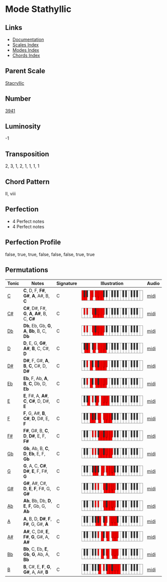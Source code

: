 # Mode Stathyllic

## Links

- [Documentation](README.md)
- [Scales Index](Scales.md)
- [Modes Index](Modes.md)
- [Chords Index](Chords.md)

## Parent Scale

[Stacryllic](ScaleStacryllic.md)

## Number

[3941](https://ianring.com/musictheory/scales/3941)

## Luminosity

-1

## Transposition

2, 3, 1, 2, 1, 1, 1, 1

## Chord Pattern

II, viii

## Perfection

- 4 Perfect notes
- 4 Perfect notes

## Perfection Profile

false, true, true, false, false, false, true, true

## Permutations

| Tonic | Notes | Signature | Illustration | Audio |
|-------|-------|-----------|--------------|-------|
| [C](ModeCNaturalStathyllic.md) | **C**, D, F, **F#**, **G#**, **A**, A#, B, **C** | C | ![CNaturalStathyllic](ModeCNaturalStathyllic.png) | [midi](https://github.com/edipermadi/music/blob/main/docs/ModeCNaturalStathyllic.mid?raw=true) |
| [C#](ModeCSharpStathyllic.md) | **C#**, D#, F#, **G**, **A**, **A#**, B, C, **C#** | C | ![CSharpStathyllic](ModeCSharpStathyllic.png) | [midi](https://github.com/edipermadi/music/blob/main/docs/ModeCSharpStathyllic.mid?raw=true) |
| [Db](ModeDFlatStathyllic.md) | **Db**, Eb, Gb, **G**, **A**, **Bb**, B, C, **Db** | C | ![DFlatStathyllic](ModeDFlatStathyllic.png) | [midi](https://github.com/edipermadi/music/blob/main/docs/ModeDFlatStathyllic.mid?raw=true) |
| [D](ModeDNaturalStathyllic.md) | **D**, E, G, **G#**, **A#**, **B**, C, C#, **D** | C | ![DNaturalStathyllic](ModeDNaturalStathyllic.png) | [midi](https://github.com/edipermadi/music/blob/main/docs/ModeDNaturalStathyllic.mid?raw=true) |
| [D#](ModeDSharpStathyllic.md) | **D#**, F, G#, **A**, **B**, **C**, C#, D, **D#** | C | ![DSharpStathyllic](ModeDSharpStathyllic.png) | [midi](https://github.com/edipermadi/music/blob/main/docs/ModeDSharpStathyllic.mid?raw=true) |
| [Eb](ModeEFlatStathyllic.md) | **Eb**, F, Ab, **A**, **B**, **C**, Db, D, **Eb** | C | ![EFlatStathyllic](ModeEFlatStathyllic.png) | [midi](https://github.com/edipermadi/music/blob/main/docs/ModeEFlatStathyllic.mid?raw=true) |
| [E](ModeENaturalStathyllic.md) | **E**, F#, A, **A#**, **C**, **C#**, D, D#, **E** | C | ![ENaturalStathyllic](ModeENaturalStathyllic.png) | [midi](https://github.com/edipermadi/music/blob/main/docs/ModeENaturalStathyllic.mid?raw=true) |
| [F](ModeFNaturalStathyllic.md) | **F**, G, A#, **B**, **C#**, **D**, D#, E, **F** | C | ![FNaturalStathyllic](ModeFNaturalStathyllic.png) | [midi](https://github.com/edipermadi/music/blob/main/docs/ModeFNaturalStathyllic.mid?raw=true) |
| [F#](ModeFSharpStathyllic.md) | **F#**, G#, B, **C**, **D**, **D#**, E, F, **F#** | C | ![FSharpStathyllic](ModeFSharpStathyllic.png) | [midi](https://github.com/edipermadi/music/blob/main/docs/ModeFSharpStathyllic.mid?raw=true) |
| [Gb](ModeGFlatStathyllic.md) | **Gb**, Ab, B, **C**, **D**, **Eb**, E, F, **Gb** | C | ![GFlatStathyllic](ModeGFlatStathyllic.png) | [midi](https://github.com/edipermadi/music/blob/main/docs/ModeGFlatStathyllic.mid?raw=true) |
| [G](ModeGNaturalStathyllic.md) | **G**, A, C, **C#**, **D#**, **E**, F, F#, **G** | C | ![GNaturalStathyllic](ModeGNaturalStathyllic.png) | [midi](https://github.com/edipermadi/music/blob/main/docs/ModeGNaturalStathyllic.mid?raw=true) |
| [G#](ModeGSharpStathyllic.md) | **G#**, A#, C#, **D**, **E**, **F**, F#, G, **G#** | C | ![GSharpStathyllic](ModeGSharpStathyllic.png) | [midi](https://github.com/edipermadi/music/blob/main/docs/ModeGSharpStathyllic.mid?raw=true) |
| [Ab](ModeAFlatStathyllic.md) | **Ab**, Bb, Db, **D**, **E**, **F**, Gb, G, **Ab** | C | ![AFlatStathyllic](ModeAFlatStathyllic.png) | [midi](https://github.com/edipermadi/music/blob/main/docs/ModeAFlatStathyllic.mid?raw=true) |
| [A](ModeANaturalStathyllic.md) | **A**, B, D, **D#**, **F**, **F#**, G, G#, **A** | C | ![ANaturalStathyllic](ModeANaturalStathyllic.png) | [midi](https://github.com/edipermadi/music/blob/main/docs/ModeANaturalStathyllic.mid?raw=true) |
| [A#](ModeASharpStathyllic.md) | **A#**, C, D#, **E**, **F#**, **G**, G#, A, **A#** | C | ![ASharpStathyllic](ModeASharpStathyllic.png) | [midi](https://github.com/edipermadi/music/blob/main/docs/ModeASharpStathyllic.mid?raw=true) |
| [Bb](ModeBFlatStathyllic.md) | **Bb**, C, Eb, **E**, **Gb**, **G**, Ab, A, **Bb** | C | ![BFlatStathyllic](ModeBFlatStathyllic.png) | [midi](https://github.com/edipermadi/music/blob/main/docs/ModeBFlatStathyllic.mid?raw=true) |
| [B](ModeBNaturalStathyllic.md) | **B**, C#, E, **F**, **G**, **G#**, A, A#, **B** | C | ![BNaturalStathyllic](ModeBNaturalStathyllic.png) | [midi](https://github.com/edipermadi/music/blob/main/docs/ModeBNaturalStathyllic.mid?raw=true) |
